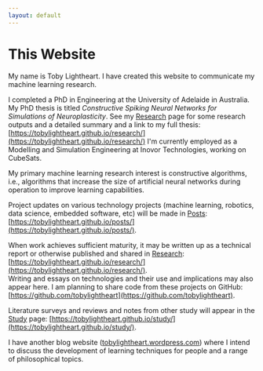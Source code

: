 ```yaml
---
layout: default
---
```

<h1 class="post-title">This Website</h1>

My name is Toby Lightheart.
I have created this website to communicate my machine learning research.

I completed a PhD in Engineering at the University of Adelaide in Australia.
My PhD thesis is titled *Constructive Spiking Neural Networks for Simulations of Neuroplasticity*.
See my [Research](https://tobylightheart.github.io/research/) page for some research outputs and a detailed summary and a link to my full thesis: [https://tobylightheart.github.io/research/](https://tobylightheart.github.io/research/)
I'm currently employed as a Modelling and Simulation Engineering at Inovor Technologies, working on CubeSats.

My primary machine learning research interest is constructive algorithms, i.e., algorithms that increase the size of artificial neural networks during operation to improve learning capabilities.

Project updates on various technology projects (machine learning, robotics, data science, embedded software, etc) will be made in [Posts](https://tobylightheart.github.io/posts/): [https://tobylightheart.github.io/posts/](https://tobylightheart.github.io/posts/).

When work achieves sufficient maturity, it may be written up as a technical report or otherwise published and shared in [Research](https://tobylightheart.github.io/research/): [https://tobylightheart.github.io/research/](https://tobylightheart.github.io/research/).  
Writing and essays on technologies and their use and implications may also appear here.
I am planning to share code from these projects on GitHub: [https://github.com/tobylightheart](https://github.com/tobylightheart).

Literature surveys and reviews and notes from other study will appear in the [Study](https://tobylightheart.github.io/study/) page: [https://tobylightheart.github.io/study/](https://tobylightheart.github.io/study/).

I have another blog website ([tobylightheart.wordpress.com](https://tobylightheart.wordpress.com)) where I intend to discuss the development of learning techniques for people and a range of philosophical topics.
